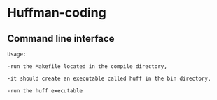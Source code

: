 # Huffman-coding

## Command line interface
    Usage: 

    -run the Makefile located in the compile directory,
  
    -it should create an executable called huff in the bin directory,
  
    -run the huff executable
